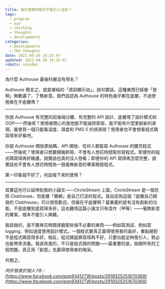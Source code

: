 ```yaml
---
title: 為什麼我的程式不能引人注目？
tags:
  - program
  - eye
  - catching
  - thoughts
  - developments
categories:
  - Developments
  - The thoughts
date: 2021-04-30 18:25:47
updated: 2021-04-30 18:25:47
robots: noindex
---
```


為什麼 Authouse 最後科展沒有得名？

Authouse 簡言之，就是單純的「資訊顯示站」。說句實話，這種東西已經被「發明」無數遍了，了無新意。我們自認為 Authouse 的特色幾乎都在底層，不過使用者在乎底層嗎？

<!-- more -->
---

你說 Authouse 有完整的前後端分離、有完整的 API 設計、底層用了設計模式和 OOP——然後呢？使用者關心的是他能不能操控家居、能不能有什麼更創新的表現。誰會買一個只能看溫度、濕度和 PM2.5 的偵測球？使用者也不會想看程式碼寫得多好看吧。

你說 Authouse 開放原始碼、API 開放、任何人都能寫 Authouse 的擴充程式——然後呢？使用者只想要開箱即用，不會有人想花時間幫你寫程式。即便你的程式碼寫得再好維護，說實話也真的沒人想看；即便你的 API 寫得再怎麼完整，說實話也不會有人想花時間為一個毫無新意的專案開發程式。

第一印象就不好了，何談接下來的使用？

---

其實這也可以延伸到我的小論文——CircleStream 上面。CircleStream 是一個仿照 Clubhouse，但底層「聲網」是自己打造的程式。我自認為這個「底層自己開發的 Clubhouse」可以很受歡迎，但誰在乎底層啊？最重要的是有沒有創新的功能，不是底層到底寫得多好。這也難怪這篇小論文只有佳作（甲等）——毫無新意的專案，根本不能引人興趣。

我該做的，是不要再花時間琢磨那些很不必要的東西——例如寫測試、例如寫 logging、例如過度使用設計模式。一個程式要真正贏得使用者的喜好，重點絕對不是程式碼寫得多好。相反，程式碼就算寫得再不好，只要功能足夠吸引人，勢必也能帶來流量。我該改進的，不只是程式碼的問題——最重要的是，拋開所有的工程問題，真正用「創意」去贏得使用者的喝采。

共勉之。

_同步發表於個人 FB：[https://www.facebook.com/pan93412TW/posts/2919325251670369](https://www.facebook.com/pan93412TW/posts/2919325251670369)_
